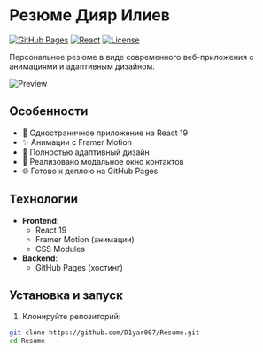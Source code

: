 # Резюме Дияр Илиев

[![GitHub Pages](https://img.shields.io/badge/GitHub%20Pages-Live-brightgreen)](https://d1yar007.github.io/Resume/)
[![React](https://img.shields.io/badge/React-19.1.0-blue)](https://reactjs.org/)
[![License](https://img.shields.io/badge/License-MIT-green)](LICENSE)

Персональное резюме в виде современного веб-приложения с анимациями и адаптивным дизайном.

![Preview](public/preview.jpg)

## Особенности

- 🚀 Одностраничное приложение на React 19
- ✨ Анимации с Framer Motion
- 📱 Полностью адаптивный дизайн
- 📄 Реализовано модальное окно контактов
- 🌐 Готово к деплою на GitHub Pages

## Технологии

- **Frontend**: 
  - React 19
  - Framer Motion (анимации)
  - CSS Modules
- **Backend**: 
  - GitHub Pages (хостинг)

## Установка и запуск

1. Клонируйте репозиторий:
```bash
git clone https://github.com/D1yar007/Resume.git
cd Resume
